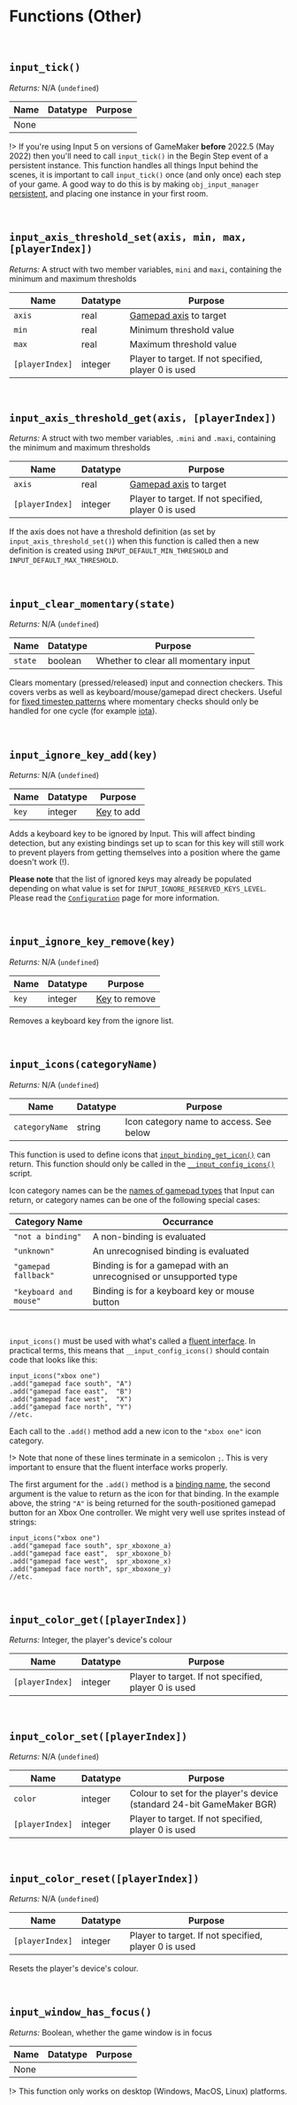 # Functions (Other)

&nbsp;

## `input_tick()`

*Returns:* N/A (`undefined`)

|Name|Datatype|Purpose|
|----|--------|-------|
|None|        |       |

!> If you're using Input 5 on versions of GameMaker **before** 2022.5 (May 2022) then you'll need to call `input_tick()` in the Begin Step event of a persistent instance. This function handles all things Input behind the scenes, it is important to call `input_tick()` once (and only once) each step of your game. A good way to do this is by making `obj_input_manager` [persistent](https://manual.yoyogames.com/#t=The_Asset_Editors%2FObjects.htm), and placing one instance in your first room.

&nbsp;

## `input_axis_threshold_set(axis, min, max, [playerIndex])`

*Returns:* A struct with two member variables, `mini` and `maxi`, containing the minimum and maximum thresholds

|Name           |Datatype|Purpose                                             |
|---------------|--------|----------------------------------------------------|
|`axis`         |real    |[Gamepad axis](https://manual.yoyogames.com/#t=GameMaker_Language%2FGML_Reference%2FGame_Input%2FGamePad_Input%2FGamepad_Input.htm) to target|
|`min`          |real    |Minimum threshold value                             |
|`max`          |real    |Maximum threshold value                             |
|`[playerIndex]`|integer |Player to target. If not specified, player 0 is used|

&nbsp;

## `input_axis_threshold_get(axis, [playerIndex])`

*Returns:* A struct with two member variables, `.mini` and `.maxi`, containing the minimum and maximum thresholds

|Name           |Datatype|Purpose                                             |
|---------------|--------|----------------------------------------------------|
|`axis`         |real    |[Gamepad axis](https://manual.yoyogames.com/#t=GameMaker_Language%2FGML_Reference%2FGame_Input%2FGamePad_Input%2FGamepad_Input.htm) to target|
|`[playerIndex]`|integer |Player to target. If not specified, player 0 is used|

If the axis does not have a threshold definition (as set by `input_axis_threshold_set()`) when this function is called then a new definition is created using `INPUT_DEFAULT_MIN_THRESHOLD` and `INPUT_DEFAULT_MAX_THRESHOLD`.

&nbsp;

## `input_clear_momentary(state)`

*Returns:* N/A (`undefined`)

|Name   |Datatype|Purpose       |
|-------|--------|--------------|
|`state`|boolean |Whether to clear all momentary input|

Clears momentary (pressed/released) input and connection checkers. This covers verbs as well as keyboard/mouse/gamepad direct checkers. Useful for [fixed timestep patterns](https://gafferongames.com/post/fix_your_timestep/) where momentary checks should only be handled for one cycle (for example [iota](https://github.com/JujuAdams/iota)).

&nbsp;


## `input_ignore_key_add(key)`

*Returns:* N/A (`undefined`)

|Name |Datatype|Purpose                                                                                                                 |
|-----|--------|------------------------------------------------------------------------------------------------------------------------|
|`key`|integer |[Key](https://manual.yoyogames.com/#t=GameMaker_Language%252FGML_Reference%252FGame_Input%252FKeyboard_Input%252FKeyboard_Input.htm) to add|

Adds a keyboard key to be ignored by Input. This will affect binding detection, but any existing bindings set up to scan for this key will still work to prevent players from getting themselves into a position where the game doesn't work (!).

**Please note** that the list of ignored keys may already be populated depending on what value is set for `INPUT_IGNORE_RESERVED_KEYS_LEVEL`. Please read the [`Configuration`](Configuration) page for more information.

&nbsp;

## `input_ignore_key_remove(key)`

*Returns:* N/A (`undefined`)

|Name |Datatype|Purpose                                                                                                                    |
|-----|--------|---------------------------------------------------------------------------------------------------------------------------|
|`key`|integer |[Key](https://manual.yoyogames.com/#t=GameMaker_Language%252FGML_Reference%252FGame_Input%252FKeyboard_Input%252FKeyboard_Input.htm) to remove|

Removes a keyboard key from the ignore list.

&nbsp;

## `input_icons(categoryName)`

*Returns:* N/A (`undefined`)

|Name          |Datatype|Purpose                                |
|--------------|--------|---------------------------------------|
|`categoryName`|string  |Icon category name to access. See below|

This function is used to define icons that [`input_binding_get_icon()`](Functions-(Binding-Access)?id=input_binding_get_iconbinding-playerindex) can return. This function should only be called in the [`__input_config_icons()`](Configuration?id=icons) script.

Icon category names can be the [names of gamepad types](Functions-(Players)?id=input_player_get_gamepad_typeplayerindex-binding) that Input can return, or category names can be one of the following special cases:

|Category Name         |Occurrance                                                       |
|----------------------|-----------------------------------------------------------------|
|`"not a binding"`     |A non-binding is evaluated                                       |
|`"unknown"`           |An unrecognised binding is evaluated                             |
|`"gamepad fallback"`  |Binding is for a gamepad with an unrecognised or unsupported type|
|`"keyboard and mouse"`|Binding is for a keyboard key or mouse button                    |

&nbsp;

`input_icons()` must be used with what's called a [fluent interface](https://en.wikipedia.org/wiki/Fluent_interface). In practical terms, this means that `__input_config_icons()` should contain code that looks like this:

```
input_icons("xbox one")
.add("gamepad face south", "A")
.add("gamepad face east",  "B")
.add("gamepad face west",  "X")
.add("gamepad face north", "Y")
//etc.
```

Each call to the `.add()` method add a new icon to the `"xbox one"` icon category.

!> Note that none of these lines terminate in a semicolon `;`. This is very important to ensure that the fluent interface works properly.

The first argument for the `.add()` method is a [binding name](Binding-Names), the second argument is the value to return as the icon for that binding. In the example above, the string `"A"` is being returned for the south-positioned gamepad button for an Xbox One controller. We might very well use sprites instead of strings:

```
input_icons("xbox one")
.add("gamepad face south", spr_xboxone_a)
.add("gamepad face east",  spr_xboxone_b)
.add("gamepad face west",  spr_xboxone_x)
.add("gamepad face north", spr_xboxone_y)
//etc.
```

&nbsp;

## `input_color_get([playerIndex])`

*Returns:* Integer, the player's device's colour

|Name           |Datatype|Purpose                                             |
|---------------|--------|----------------------------------------------------|
|`[playerIndex]`|integer |Player to target. If not specified, player 0 is used|

&nbsp;

## `input_color_set([playerIndex])`

*Returns:* N/A (`undefined`)

|Name           |Datatype|Purpose                                                              |
|---------------|--------|---------------------------------------------------------------------|
|`color`        |integer |Colour to set for the player's device (standard 24-bit GameMaker BGR)|
|`[playerIndex]`|integer |Player to target. If not specified, player 0 is used                 |

&nbsp;

## `input_color_reset([playerIndex])`

*Returns:* N/A (`undefined`)

|Name           |Datatype|Purpose                                             |
|---------------|--------|----------------------------------------------------|
|`[playerIndex]`|integer |Player to target. If not specified, player 0 is used|

Resets the player's device's colour.

&nbsp;

## `input_window_has_focus()`

*Returns:* Boolean, whether the game window is in focus

|Name|Datatype|Purpose|
|----|--------|-------|
|None|        |       |

!> This function only works on desktop (Windows, MacOS, Linux) platforms.